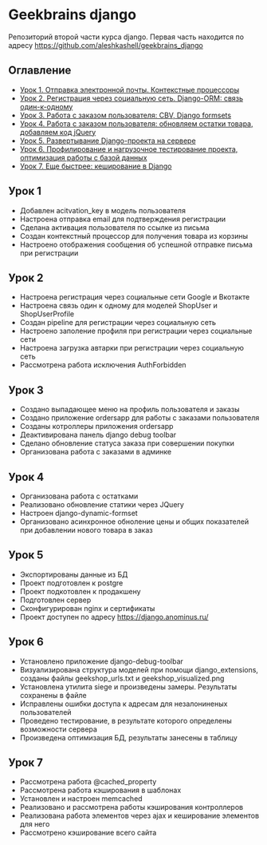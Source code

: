 # Geekbrains django

Репозиторий второй части курса django. Первая часть находится по адресу https://github.com/aleshkashell/geekbrains_django

## Оглавление

- [Урок 1. Отправка электронной почты. Контекстные процессоры](#Урок-1)
- [Урок 2. Регистрация через социальную сеть. Django-ORM: связь один-к-одному](#Урок-2)
- [Урок 3. Работа с заказом пользователя: CBV, Django formsets](#Урок-3)
- [Урок 4. Работа с заказом пользователя: обновляем остатки товара, добавляем код jQuery](#Урок-4)
- [Урок 5. Развертывание Django-проекта на сервере](#Урок-5)
- [Урок 6. Профилирование и нагрузочное тестирование проекта, оптимизация работы с базой данных](#Урок-6)
- [Урок 7. Еще быстрее: кеширование в Django](#Урок-7)

## Урок 1

- Добавлен acitvation_key в модель пользователя
- Настроена отправка email для подтверждения регистрации
- Сделана активация пользователя по ссылке из письма
- Создан контекстный процессор для получения товара из корзины
- Настроено отображения сообщения об успешной отправке письма при регистрации

## Урок 2

- Настроена регистрация через социальные сети Google и Вкотакте
- Настроена связь один к одному для моделей ShopUser и ShopUserProfile
- Создан pipeline для регистрации через социальную сеть
- Настроено заполение профиля при регистрации через социальные сети
- Настроена загрузка автарки при регистрации через социальную сеть
- Рассмотрена работа исключения AuthForbidden

## Урок 3

- Создано выпадающее меню на профиль пользователя и заказы
- Создано приложение ordersapp для работы с заказами пользователя
- Созданы котроллеры приложения ordersapp
- Деактивирована панель django debug toolbar
- Сделано обновление статуса заказа при совершении покупки
- Организована работа с заказами в админке

## Урок 4

- Организована работа с остатками
- Реализовано обновление статики через JQuery
- Настроен django-dynamic-formset
- Организовано асинхронное обноление цены и общих показателей при добавлении нового товара в заказ

## Урок 5

- Экспортированы данные из БД
- Проект подготовлен к postgre
- Проект подкотовлен к продакшену
- Подготовлен сервер
- Сконфигурирован nginx и сертификаты
- Проект доступен по адресу https://django.anominus.ru/

## Урок 6

- Установлено приложение django-debug-toolbar
- Визуализирована структура моделей при помощи django_extensions, созданы файлы geekshop_urls.txt и geekshop_visualized.png
- Установлена утилита siege и произведены замеры. Результаты сохранены в файле
- Исправлены ошибки доступа к адресам для незалониненых пользователей
- Проведено тестирование, в результате которого определены возможности сервера
- Произведена оптимизация БД, результаты занесены в таблицу

## Урок 7

- Рассмотрена работа @cached_property
- Рассмотрена работа кэширования в шаблонах
- Установлен и настроен memcached
- Реализовано и рассмотрена работы кэширования контроллеров
- Реализована работа элементов через ajax и кеширование элементов для него
- Рассмотрено кэширование всего сайта
